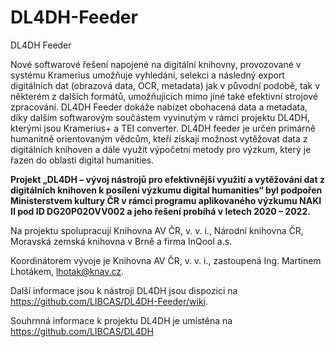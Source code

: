 # DL4DH-Feeder
DL4DH Feeder

Nové softwarové řešení napojené na digitální knihovny, provozované v systému Kramerius umožňuje vyhledání, selekci a následný export digitálních dat (obrazová data, OCR, metadata) jak v původní podobě, tak v některém z dalších formátů, umožňujících mimo jiné také efektivní strojové zpracování. DL4DH Feeder dokáže nabízet obohacená data a metadata, díky dalším softwarovým součástem vyvinutým v rámci projektu DL4DH, kterými jsou Kramerius+ a TEI converter. DL4DH feeder je určen primárně humanitně orientovaným vědcům, kteří získají možnost vytěžovat data z digitálních knihoven a dále využít výpočetní metody pro výzkum, který je řazen do oblasti digital humanities.

**Projekt „DL4DH – vývoj nástrojů pro efektivnější využití a vytěžování dat z digitálních knihoven k posílení výzkumu digital humanities“ byl podpořen Ministerstvem kultury ČR v rámci programu aplikovaného výzkumu NAKI II pod ID DG20P02OVV002 a jeho řešení probíhá v letech 2020 – 2022.**

Na projektu spolupracují Knihovna AV ČR, v. v. i., Národní knihovna ČR, Moravská zemská knihovna v Brně a firma InQool a.s.

Koordinátorem vývoje je Knihovna AV ČR, v. v. i., zastoupená Ing. Martinem Lhotákem, lhotak@knav.cz.

Další informace jsou k nástroji DL4DH jsou dispozici na https://github.com/LIBCAS/DL4DH-Feeder/wiki.

Souhrnná informace k projektu DL4DH je umístěna na https://github.com/LIBCAS/DL4DH
